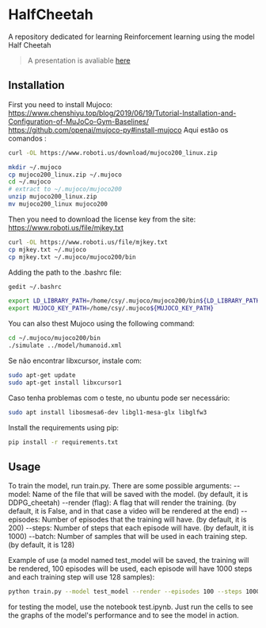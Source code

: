# HalfCheetah
A repository dedicated for learning Reinforcement learning using the model Half Cheetah

> A presentation is avaliable [here](./MuJoco%20aprendizado%20por%20reforço.pdf)

## Installation

First you need to install Mujoco:
https://www.chenshiyu.top/blog/2019/06/19/Tutorial-Installation-and-Configuration-of-MuJoCo-Gym-Baselines/
https://github.com/openai/mujoco-py#install-mujoco
Aqui estão os comandos :
```bash	
curl -OL https://www.roboti.us/download/mujoco200_linux.zip

mkdir ~/.mujoco
cp mujoco200_linux.zip ~/.mujoco
cd ~/.mujoco
# extract to ~/.mujoco/mujoco200
unzip mujoco200_linux.zip
mv mujoco200_linux mujoco200

```

Then you need to download the license key from the site:
https://www.roboti.us/file/mjkey.txt

```bash
curl -OL https://www.roboti.us/file/mjkey.txt
cp mjkey.txt ~/.mujoco
cp mjkey.txt ~/.mujoco/mujoco200/bin
```

Adding the path to the .bashrc file:
```bash
gedit ~/.bashrc

export LD_LIBRARY_PATH=/home/csy/.mujoco/mujoco200/bin${LD_LIBRARY_PATH:+:${LD_LIBRARY_PATH}}
export MUJOCO_KEY_PATH=/home/csy/.mujoco${MUJOCO_KEY_PATH}
```

You can also thest Mujoco using the following command:
```bash
cd ~/.mujoco/mujoco200/bin
./simulate ../model/humanoid.xml
```
Se não encontrar libxcursor, instale com:
```bash
sudo apt-get update
sudo apt-get install libxcursor1
```

Caso tenha problemas com o teste, no ubuntu pode ser necessário:
```bash
sudo apt install libosmesa6-dev libgl1-mesa-glx libglfw3
```


Install the requirements using pip:

```bash
pip install -r requirements.txt
```



## Usage
To train the model, run train.py.
There are some possible arguments:
 --model: Name of the file that will be saved with the model. (by default, it is DDPG_cheetah)
 --render (flag): A flag that will render the training. (by default, it is False, and in that case a video will be rendered at the end)
 --episodes: Number of episodes that the training will have. (by default, it is 200)
 --steps: Number of steps that each episode will have. (by default, it is 1000)
 --batch: Number of samples that will be used in each training step. (by default, it is 128)

Example of use (a model named test_model will be saved, the training will be rendered, 100 episodes will be used, each episode will have 1000 steps and each training step will use 128 samples):

```bash
python train.py --model test_model --render --episodes 100 --steps 1000 --batch 128
```

for testing the model, use the notebook test.ipynb. Just run the cells to see the graphs of the model's performance and to see the model in action.
